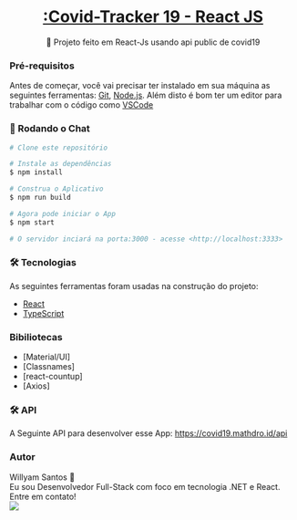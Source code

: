 

<h1 align="center">
    <a href="https://pt-br.reactjs.org/">:Covid-Tracker 19 - React JS</a>
</h1>
<p align="center">🚀 Projeto feito em React-Js usando api public de covid19</p>


### Pré-requisitos

Antes de começar, você vai precisar ter instalado em sua máquina as seguintes ferramentas:
[Git](https://git-scm.com), [Node.js](https://nodejs.org/en/). 
Além disto é bom ter um editor para trabalhar com o código como [VSCode](https://code.visualstudio.com/)

### 🎲 Rodando o Chat

```bash
# Clone este repositório

# Instale as dependências
$ npm install

# Construa o Aplicativo
$ npm run build

# Agora pode iniciar o App
$ npm start

# O servidor inciará na porta:3000 - acesse <http://localhost:3333>
```



### 🛠 Tecnologias

As seguintes ferramentas foram usadas na construção do projeto:


- [React](https://pt-br.reactjs.org/)
- [TypeScript](https://www.typescriptlang.org/)

### Bibiliotecas

- [Material/UI]
- [Classnames]
- [react-countup]
- [Axios]


### 🛠 API

A Seguinte API para desenvolver esse App:
https://covid19.mathdro.id/api



### Autor
Willyam Santos 🚀<br>
Eu sou Desenvolvedor Full-Stack com foco em tecnologia .NET e React.<br>
Entre em contato! <br>
 [<img src="https://img.shields.io/badge/linkedin-%230077B5.svg?&style=for-the-badge&logo=linkedin&logoColor=white" />](https://www.linkedin.com/in/willyamsantos/)

